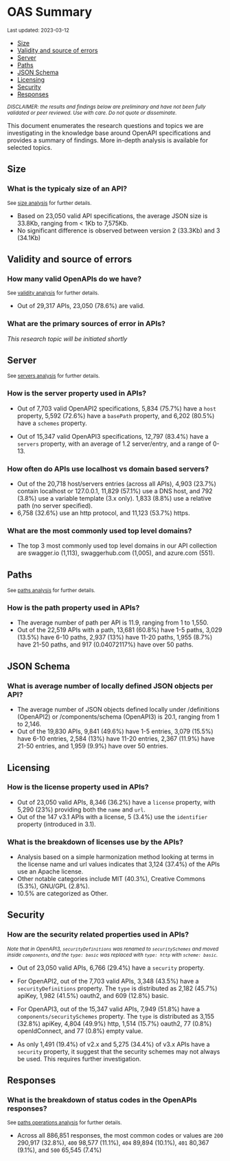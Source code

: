 OAS Summary
================
<sup>Last updated: 2023-03-12</sup>

- <a href="#size" id="toc-size">Size</a>
- <a href="#validity-and-source-of-errors"
  id="toc-validity-and-source-of-errors">Validity and source of errors</a>
- <a href="#server" id="toc-server">Server</a>
- <a href="#paths" id="toc-paths">Paths</a>
- <a href="#json-schema" id="toc-json-schema">JSON Schema</a>
- <a href="#licensing" id="toc-licensing">Licensing</a>
- <a href="#security" id="toc-security">Security</a>
- <a href="#responses" id="toc-responses">Responses</a>

<sup>*DISCLAIMER: the results and findings below are preliminary and
have not been fully validated or peer reviewed. Use with care. Do not
quote or disseminate.*</sup>

This document enumerates the research questions and topics we are
investigating in the knowledge base around OpenAPI specifications and
provides a summary of findings. More in-depth analysis is available for
selected topics.

## Size

### What is the typicaly size of an API?

<sup>See [size analysis](oas_size.md) for further details.<sup>

- Based on 23,050 valid API specifications, the average JSON size is
  33.8Kb, ranging from \< 1Kb to 7,575Kb.
- No significant difference is observed between version 2 (33.3Kb) and 3
  (34.1Kb)

## Validity and source of errors

### How many valid OpenAPIs do we have?

<sup>See [validity analysis](oas_validity.md) for further details.<sup>

- Out of 29,317 APIs, 23,050 (78.6%) are valid.

### What are the primary sources of error in APIs?

*This research topic will be initiated shortly*

## Server

<sup>See [servers analysis](oas_servers.md) for further details.</sup>

### How is the server property used in APIs?

- Out of 7,703 valid OpenAPI2 specifications, 5,834 (75.7%) have a
  `host` property, 5,592 (72.6%) have a `basePath` property, and 6,202
  (80.5%) have a `schemes` property.

- Out of 15,347 valid OpenAPI3 specifications, 12,797 (83.4%) have a
  `servers` property, with an average of 1.2 server/entry, and a range
  of 0-13.

### How often do APIs use localhost vs domain based servers?

- Out of the 20,718 host/servers entries (across all APIs), 4,903
  (23.7%) contain localhost or 127.0.0.1, 11,829 (57.1%) use a DNS host,
  and 792 (3.8%) use a variable template (3.x only). 1,833 (8.8%) use a
  relative path (no server specified).
- 6,758 (32.6%) use an http protocol, and 11,123 (53.7%) https.

### What are the most commonly used top level domains?

- The top 3 most commonly used top level domains in our API collection
  are swagger.io (1,113), swaggerhub.com (1,005), and azure.com (551).

## Paths

<sup>See [paths analysis](oas_paths.md) for further details.</sup>

### How is the path property used in APIs?

- The average number of path per API is 11.9, ranging from 1 to 1,550.
- Out of the 22,519 APIs with a path, 13,681 (60.8%) have 1-5 paths,
  3,029 (13.5%) have 6-10 paths, 2,937 (13%) have 11-20 paths, 1,955
  (8.7%) have 21-50 paths, and 917 (0.04072117%) have over 50 paths.

## JSON Schema

### What is average number of locally defined JSON objects per API?

- The average number of JSON objects defined locally under /definitions
  (OpenAPI2) or /components/schema (OpenAPI3) is 20.1, ranging from 1 to
  2,146.
- Out of the 19,830 APIs, 9,841 (49.6%) have 1-5 entries, 3,079 (15.5%)
  have 6-10 entries, 2,584 (13%) have 11-20 entries, 2,367 (11.9%) have
  21-50 entries, and 1,959 (9.9%) have over 50 entries.

## Licensing

### How is the license property used in APIs?

- Out of 23,050 valid APIs, 8,346 (36.2%) have a `license` property,
  with 5,290 (23%) providing both the `name` and `url`.
- Out of the 147 v3.1 APIs with a license, 5 (3.4%) use the `identifier`
  property (introduced in 3.1).

### What is the breakdown of licenses use by the APIs?

- Analysis based on a simple harmonization method looking at terms in
  the license name and url values indicates that 3,124 (37.4%) of the
  APIs use an Apache license.
- Other notable categories include MIT (40.3%), Creative Commons (5.3%),
  GNU/GPL (2.8%).
- 10.5% are categorized as Other.

## Security

### How are the security related properties used in APIs?

<sup>*Note that in OpenAPI3, `securityDefinitions` was renamed to
`securitySchemes` and moved inside `components`, and the `type: basic`
was replaced with `type: http` with `scheme: basic`.*</sup>

- Out of 23,050 valid APIs, 6,766 (29.4%) have a `security` property.

- For OpenAPI2, out of the 7,703 valid APIs, 3,348 (43.5%) have a
  `securityDefinitions` property. The `type` is distributed as 2,182
  (45.7%) apiKey, 1,982 (41.5%) oauth2, and 609 (12.8%) basic.

- For OpenAPI3, out of the 15,347 valid APIs, 7,949 (51.8%) have a
  `components/securitySchemes` property. The `type` is distributed as
  3,155 (32.8%) apiKey, 4,804 (49.9%) http, 1,514 (15.7%) oauth2, 77
  (0.8%) openIdConnect, and 77 (0.8%) empty value.

- As only 1,491 (19.4%) of v2.x and 5,275 (34.4%) of v3.x APIs have a
  `security` property, it suggest that the security schemes may not
  always be used. This requires further investigation.

## Responses

### What is the breakdown of status codes in the OpenAPIs responses?

<sup>See [paths operations analysis](oas_paths_operations.md) for
further details.<sup>

- Across all 886,851 responses, the most common codes or values are
  `200` 290,917 (32.8%), `400` 98,577 (11.1%), `404` 89,894 (10.1%),
  `401` 80,367 (9.1%), and `500` 65,545 (7.4%)
